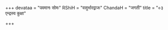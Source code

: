 +++
devataa = "पवमानः सोमः"
RShiH = "वसुर्भारद्वाजः"
ChandaH = "जगती"
title = "०३ एन्द्रस्य कुक्षा"

+++
